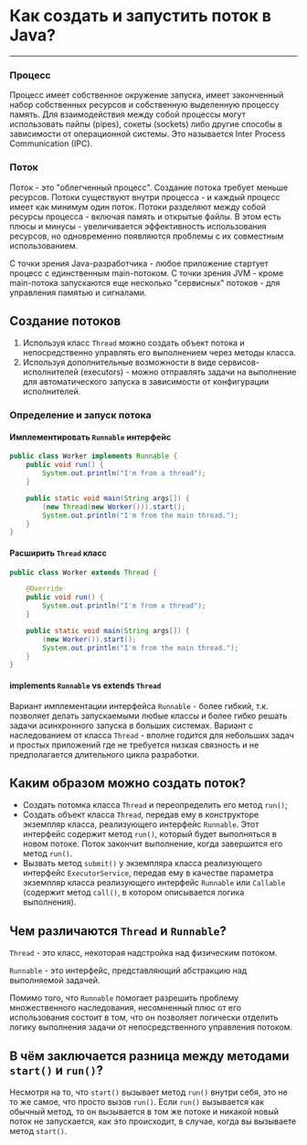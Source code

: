 # Как создать и запустить поток в Java?
---

### Процесс

Процесс имеет собственное окружение запуска, имеет законченный набор собственных ресурсов и собственную выделенную процессу память. Для взаимодействия между собой процессы могут использовать пайпы (pipes), сокеты (sockets) либо другие способы в зависимости от операционной системы. Это называется Inter Process Communication (IPC).

### Поток

Поток - это "облегченный процесс". Создание потока требует меньше ресурсов. Потоки существуют внутри процесса - и каждый процесс имеет как минимум один поток. Потоки разделяют между собой ресурсы процесса - включая память и открытые файлы. В этом есть плюсы и минусы - увеличивается эффективность использования ресурсов, но одновременно появляются проблемы с их совместным использованием.

С точки зрения Java-разработчика - любое приложение стартует процесс с единственным main-потоком. С точки зрения JVM - кроме main-потока запускаются еще несколько "сервисных" потоков - для управления памятью и сигналами.


## Создание потоков 

1. Используя класс `Thread` можно создать объект потока и непосредственно управлять его выполнением через методы класса.
1. Используя дополнительные возможности в виде сервисов-исполнителей (executors) - можно отправлять задачи на выполнение для автоматического запуска в зависимости от конфигурации исполнителей.

### Определение и запуск потока

#### Имплементировать `Runnable` интерфейс

```java
public class Worker implements Runnable {
    public void run() {
        System.out.println("I'm from a thread");
    }

    public static void main(String args[]) {
        (new Thread(new Worker())).start();
        System.out.println("I'm from the main thread.");
    }
}
```

#### Расширить `Thread` класс

```java
public class Worker extends Thread {

    @Override
    public void run() {
        System.out.println("I'm from a thread");
    }

    public static void main(String args[]) {
        (new Worker()).start();
        System.out.println("I'm from the main thread.");
    }
}
```

#### implements `Runnable` vs extends `Thread`

Вариант имплементации интерфейса `Runnable` - более гибкий, т.к. позволяет делать запускаемыми любые классы и более гибко решать задачи асинхронного запуска в больших системах. Вариант с наследованием от класса `Thread` - вполне годится для небольших задач и простых приложений где не требуется низкая связность и не предполагается длительного цикла разработки.

## Каким образом можно создать поток?

- Создать потомка класса `Thread` и переопределить его метод `run()`;
- Создать объект класса `Thread`, передав ему в конструкторе экземпляр класса, реализующего интерфейс `Runnable`. Этот интерфейс содержит метод `run()`, который будет выполняться в новом потоке. Поток закончит выполнение, когда завершится его метод `run()`.
- Вызвать метод `submit()` у экземпляра класса реализующего интерфейс `ExecutorService`, передав ему в качестве параметра экземпляр класса реализующего интерфейс `Runnable` или `Callable` (содержит метод `call()`, в котором описывается логика выполнения).

## Чем различаются `Thread` и `Runnable`?

`Thread` - это класс, некоторая надстройка над физическим потоком.

`Runnable` - это интерфейс, представляющий абстракцию над выполняемой задачей.

Помимо того, что `Runnable` помогает разрешить проблему множественного наследования, несомненный плюс от его использования состоит в том, что он позволяет логически отделить логику выполнения задачи от непосредственного управления потоком.

## В чём заключается разница между методами `start()` и `run()`?

Несмотря на то, что `start()` вызывает метод `run()` внутри себя, это не то же самое, что просто вызов `run()`. Если `run()` вызывается как обычный метод, то он вызывается в том же потоке и никакой новый поток не запускается, как это происходит, в случае, когда вы вызываете метод `start()`.